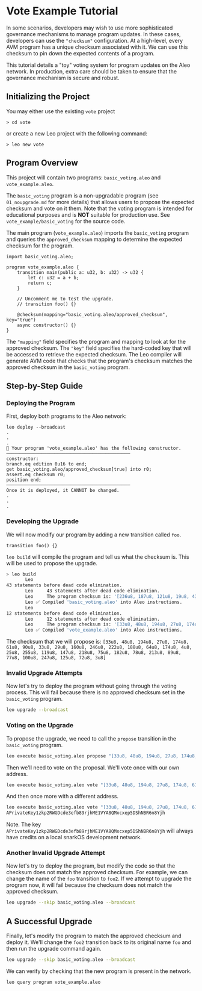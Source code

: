 # Vote Example Tutorial
In some scenarios, developers may wish to use more sophisticated governance mechanisms to manage program updates. 
In these cases, developers can use the `"checksum"` configuration.
At a high-level, every AVM program has a unique checksum associated with it. We can use this checksum to pin down the expected contents of a program.

This tutorial details a "toy" voting system for program updates on the Aleo network.
In production, extra care should be taken to ensure that the governance mechanism is secure and robust.

## Initializing the Project
You may either use the existing `vote` project
```
> cd vote
```
or create a new Leo project with the following command:
```
> leo new vote 
```



## Program Overview

This project will contain two programs: `basic_voting.aleo` and `vote_example.aleo`.

The `basic_voting` program is a non-upgradable program (see `01_noupgrade.md` for more details) that allows users to propose the expected checksum and vote on it them.
Note that the voting program is intended for educational purposes and is **NOT** suitable for production use.
See `vote_example/basic_voting` for the source code.

The main program (`vote_example.aleo`) imports the `basic_voting` program and queries the `approved_checksum` mapping to determine the expected checksum for the program.
```leo
import basic_voting.aleo;

program vote_example.aleo {
    transition main(public a: u32, b: u32) -> u32 {
        let c: u32 = a + b;
        return c;
    }

    // Uncomment me to test the upgrade.
    // transition foo() {}

    @checksum(mapping="basic_voting.aleo/approved_checksum", key="true")
    async constructor() {}
}
```

The `"mapping"` field specifies the program and mapping to look at for the approved checksum.
The `"key"` field specifies the hard-coded key that will be accessed to retrieve the expected checksum.
The Leo compiler will generate AVM code that checks that the program's checksum matches the approved checksum in the `basic_voting` program.

## Step-by-Step Guide

### Deploying the Program

First, deploy both programs to the Aleo network:

```
leo deploy --broadcast
.
.
.
🔧 Your program 'vote_example.aleo' has the following constructor.
──────────────────────────────────────────────
constructor:
branch.eq edition 0u16 to end;
get basic_voting.aleo/approved_checksum[true] into r0;
assert.eq checksum r0;
position end;
──────────────────────────────────────────────
Once it is deployed, it CANNOT be changed.
.
.
.
```

### Developing the Upgrade

We will now modify our program by adding a new transition called `foo`.
```leo
transition foo() {}
```

`leo build` will compile the program and tell us what the checksum is. This will be used to propose the upgrade.

```bash
> leo build
       Leo     
43 statements before dead code elimination.
       Leo     43 statements after dead code elimination.
       Leo     The program checksum is: '[236u8, 187u8, 121u8, 19u8, 43u8, 151u8, 43u8, 148u8, 186u8, 84u8, 247u8, 47u8, 61u8, 191u8, 25u8, 144u8, 160u8, 154u8, 95u8, 43u8, 177u8, 250u8, 189u8, 109u8, 243u8, 208u8, 52u8, 113u8, 202u8, 82u8, 216u8, 66u8]'.
       Leo ✅ Compiled 'basic_voting.aleo' into Aleo instructions.
       Leo     
12 statements before dead code elimination.
       Leo     12 statements after dead code elimination.
       Leo     The program checksum is: '[33u8, 48u8, 194u8, 27u8, 174u8, 61u8, 90u8, 33u8, 29u8, 160u8, 246u8, 222u8, 188u8, 64u8, 174u8, 4u8, 25u8, 255u8, 119u8, 147u8, 218u8, 75u8, 182u8, 78u8, 213u8, 89u8, 77u8, 100u8, 247u8, 125u8, 72u8, 3u8]'.
       Leo ✅ Compiled 'vote_example.aleo' into Aleo instructions.
```

The checksum that we will propose is: `[33u8, 48u8, 194u8, 27u8, 174u8, 61u8, 90u8, 33u8, 29u8, 160u8, 246u8, 222u8, 188u8, 64u8, 174u8, 4u8, 25u8, 255u8, 119u8, 147u8, 218u8, 75u8, 182u8, 78u8, 213u8, 89u8, 77u8, 100u8, 247u8, 125u8, 72u8, 3u8]`

### Invalid Upgrade Attempts

Now let's try to deploy the program without going through the voting process.
This will fail because there is no approved checksum set in the `basic_voting` program.
```bash
leo upgrade --broadcast
```

### Voting on the Upgrade

To propose the upgrade, we need to call the `propose` transition in the `basic_voting` program.
```bash
leo execute basic_voting.aleo propose "[33u8, 48u8, 194u8, 27u8, 174u8, 61u8, 90u8, 33u8, 29u8, 160u8, 246u8, 222u8, 188u8, 64u8, 174u8, 4u8, 25u8, 255u8, 119u8, 147u8, 218u8, 75u8, 182u8, 78u8, 213u8, 89u8, 77u8, 100u8, 247u8, 125u8, 72u8, 3u8]" --broadcast
```

Then we'll need to vote on the proposal.
We'll vote once with our own address.
```bash
leo execute basic_voting.aleo vote "[33u8, 48u8, 194u8, 27u8, 174u8, 61u8, 90u8, 33u8, 29u8, 160u8, 246u8, 222u8, 188u8, 64u8, 174u8, 4u8, 25u8, 255u8, 119u8, 147u8, 218u8, 75u8, 182u8, 78u8, 213u8, 89u8, 77u8, 100u8, 247u8, 125u8, 72u8, 3u8]" true --broadcast
```
And then once more with a different address.
```bash
leo execute basic_voting.aleo vote "[33u8, 48u8, 194u8, 27u8, 174u8, 61u8, 90u8, 33u8, 29u8, 160u8, 246u8, 222u8, 188u8, 64u8, 174u8, 4u8, 25u8, 255u8, 119u8, 147u8, 218u8, 75u8, 182u8, 78u8, 213u8, 89u8, 77u8, 100u8, 247u8, 125u8, 72u8, 3u8]" true --broadcast --private-key 
APrivateKey1zkp2RWGDcde3efb89rjhME1VYA8QMxcxep5DShNBR6n8Yjh
```
Note. The key `APrivateKey1zkp2RWGDcde3efb89rjhME1VYA8QMxcxep5DShNBR6n8Yjh` will always have credits on a local snarkOS development network.

### Another Invalid Upgrade Attempt
Now let's try to deploy the program, but modify the code so that the checksum does not match the approved checksum.
For example, we can change the name of the `foo` transition to `foo2`.
If we attempt to upgrade the program now, it will fail because the checksum does not match the approved checksum.
```bash
leo upgrade --skip basic_voting.aleo --broadcast
```

## A Successful Upgrade
Finally, let's modify the program to match the approved checksum and deploy it.
We'll change the `foo2` transition back to its original name `foo` and then run the upgrade command again.
```bash
leo upgrade --skip basic_voting.aleo --broadcast
```

We can verify by checking that the new program is present in the network.
```bash
leo query program vote_example.aleo
```






